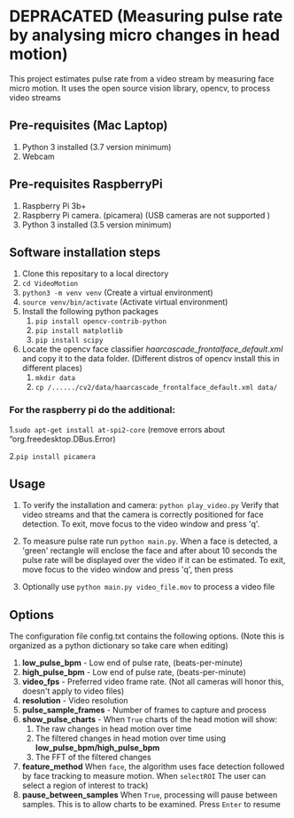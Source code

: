 # DEPRACATED (Measuring pulse rate by analysing micro changes in head motion)
This project estimates pulse rate from a video stream by measuring face micro motion. It uses the open source vision library, opencv, to process video streams

## Pre-requisites (Mac Laptop)
1. Python 3 installed (3.7 version minimum)
2. Webcam

## Pre-requisites RaspberryPi
1. Raspberry Pi 3b+
2. Raspberry Pi camera. (picamera) (USB cameras are not supported )
3. Python 3 installed (3.5 version minimum)


## Software installation steps
1. Clone this repositary to a local directory
2. `cd VideoMotion`
3. `python3 -m venv venv`  (Create a virtual environment)
4. `source venv/bin/activate` (Activate virtual environment)
5. Install the following python packages
    1. `pip install opencv-contrib-python`
    2. `pip install matplotlib`
    3. `pip install scipy`
6. Locate the opencv face classifier *haarcascade_frontalface_default.xml* and copy it to the data folder. (Different distros of opencv install this in different places)  
    1. `mkdir data`
    2. `cp /....../cv2/data/haarcascade_frontalface_default.xml data/`  
    
### For the raspberry pi do the additional:
1.`sudo apt-get install at-spi2-core` (remove errors about “org.freedesktop.DBus.Error)

2.`pip install picamera`
    
    
## Usage
1. To verify the installation and camera: `python play_video.py` Verify that video streams and that the camera is correctly positioned for face detection. To exit, move focus to the video window and press 'q'.

2. To measure pulse rate run `python main.py`. When a face is detected, a 'green' rectangle will enclose the face and after about 10 seconds the pulse rate will be displayed over the video if it can be estimated. To exit, move focus to the video window and press 'q', then press <Enter>

3. Optionally use `python main.py video_file.mov` to process a video file

## Options
The configuration file config.txt contains the following options. (Note this is organized as a python dictionary so take care when editing)

1. **low_pulse_bpm** - Low end of pulse rate, (beats-per-minute)
2. **high_pulse_bpm** - Low end of pulse rate, (beats-per-minute)
3. **video_fps** - Preferred video frame rate. (Not all cameras will honor this, doesn't apply to video files)
4. **resolution** - Video resolution
5. **pulse_sample_frames** - Number of frames to capture and process
6. **show_pulse_charts** - When `True` charts of the head motion will show: 
    1. The raw changes in head motion over time
    2. The filtered changes in head motion over time using **low_pulse_bpm/high_pulse_bpm**
    3. The FFT of the filtered changes
7. **feature_method** When `face`, the algorithm uses face detection followed by face tracking to measure motion. When `selectROI` The user can select a region of interest to track)
8. **pause_between_samples** When `True`, processing will pause between samples. This is to allow charts to be examined. Press `Enter` to resume
